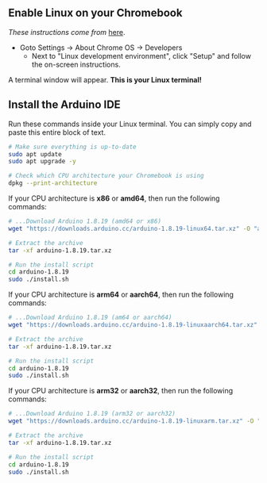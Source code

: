 ## Enable Linux on your Chromebook

*These instructions come from* [here](https://support.google.com/chromebook/answer/9145439?hl=en-GB).

- Goto Settings -> About Chrome OS -> Developers
  - Next to "Linux development environment", click "Setup" and follow the on-screen instructions.

A terminal window will appear. **This is your Linux terminal!**

## Install the Arduino IDE
Run these commands inside your Linux terminal. You can simply copy and paste this entire block of text.

```bash
# Make sure everything is up-to-date
sudo apt update
sudo apt upgrade -y

# Check which CPU architecture your Chromebook is using
dpkg --print-architecture
```

If your CPU architecture is **x86** or **amd64**, then run the following commands:
```bash
# ...Download Arduino 1.8.19 (amd64 or x86)
wget "https://downloads.arduino.cc/arduino-1.8.19-linux64.tar.xz" -O "arduino-1.8.19.tar.xz"

# Extract the archive
tar -xf arduino-1.8.19.tar.xz

# Run the install script
cd arduino-1.8.19
sudo ./install.sh
```

If your CPU architecture is **arm64** or **aarch64**, then run the following commands:
```bash
# ...Download Arduino 1.8.19 (am64 or aarch64)
wget "https://downloads.arduino.cc/arduino-1.8.19-linuxaarch64.tar.xz" -O "arduino-1.8.19.tar.xz"

# Extract the archive
tar -xf arduino-1.8.19.tar.xz

# Run the install script
cd arduino-1.8.19
sudo ./install.sh
```

If your CPU architecture is **arm32** or **aarch32**, then run the following commands:
```bash
# ...Download Arduino 1.8.19 (arm32 or aarch32)
wget "https://downloads.arduino.cc/arduino-1.8.19-linuxarm.tar.xz" -O "arduino-1.8.19.tar.xz"

# Extract the archive
tar -xf arduino-1.8.19.tar.xz

# Run the install script
cd arduino-1.8.19
sudo ./install.sh
```
